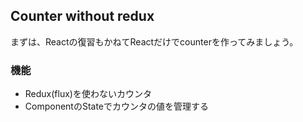 ## Counter without redux

まずは、Reactの復習もかねてReactだけでcounterを作ってみましょう。

### 機能

- Redux(flux)を使わないカウンタ
- ComponentのStateでカウンタの値を管理する
